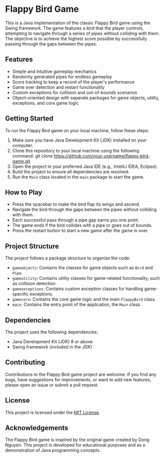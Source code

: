 # Flappy Bird Game

This is a Java implementation of the classic Flappy Bird game using the Swing framework. The game features a bird that the player controls, attempting to navigate through a series of pipes without colliding with them. The objective is to achieve the highest score possible by successfully passing through the gaps between the pipes.

## Features

- Simple and intuitive gameplay mechanics
- Randomly generated pipes for endless gameplay
- Score tracking to keep a record of the player's performance
- Game over detection and restart functionality
- Custom exceptions for collision and out-of-bounds scenarios
- Object-oriented design with separate packages for game objects, utility, exceptions, and core game logic

## Getting Started

To run the Flappy Bird game on your local machine, follow these steps:

1. Make sure you have Java Development Kit (JDK) installed on your computer.
2. Clone this repository to your local machine using the following command: git clone https://github.com/your-username/flappy-bird-game.git
3. Open the project in your preferred Java IDE (e.g., IntelliJ IDEA, Eclipse).
4. Build the project to ensure all dependencies are resolved.
5. Run the `Main` class located in the `main` package to start the game.

## How to Play

- Press the spacebar to make the bird flap its wings and ascend.
- Navigate the bird through the gaps between the pipes without colliding with them.
- Each successful pass through a pipe gap earns you one point.
- The game ends if the bird collides with a pipe or goes out of bounds.
- Press the restart button to start a new game after the game is over.

## Project Structure

The project follows a package structure to organize the code:

- `gameobjects`: Contains the classes for game objects such as `Bird` and `Pipe`.
- `gameutility`: Contains utility classes for game-related functionality, such as collision detection.
- `gameexceptions`: Contains custom exception classes for handling game-specific exceptions.
- `gamecore`: Contains the core game logic and the main `FlappyBird` class.
- `main`: Contains the entry point of the application, the `Main` class.

## Dependencies

The project uses the following dependencies:

- Java Development Kit (JDK) 8 or above
- Swing framework (included in the JDK)

## Contributing

Contributions to the Flappy Bird game project are welcome. If you find any bugs, have suggestions for improvements, or want to add new features, please open an issue or submit a pull request.

## License

This project is licensed under the [MIT License](LICENSE).

## Acknowledgements

The Flappy Bird game is inspired by the original game created by Dong Nguyen. This project is developed for educational purposes and as a demonstration of Java programming concepts.

